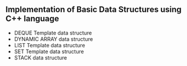 ## Implementation of Basic Data Structures using C++ language

* DEQUE Template data structure
* DYNAMIC ARRAY data structure
* LIST Template data structure
* SET Template data structure
* STACK data structure
